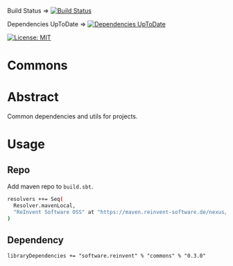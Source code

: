 Build Status ⇒ [![Build Status](https://ci.reinvent-software.de/buildStatus/icon?job=Commons-Build)](https://ci.reinvent-software.de/job/Commons-Build)

Dependencies UpToDate ⇒ [![Dependencies UpToDate](https://ci.reinvent-software.de/buildStatus/icon?job=Commons-DependencyCheck)](https://ci.reinvent-software.de/job/Commons-DependencyCheck)

[![License: MIT](https://img.shields.io/badge/License-MIT-yellow.svg)](https://opensource.org/licenses/MIT)

Commons
==========

# Abstract
Common dependencies and utils for projects.

# Usage

## Repo
Add maven repo to `build.sbt`.
```bash
resolvers ++= Seq(
  Resolver.mavenLocal,
  "ReInvent Software OSS" at "https://maven.reinvent-software.de/nexus/content/groups/public"
)
```

## Dependency
`libraryDependencies += "software.reinvent" % "commons" % "0.3.0"`

